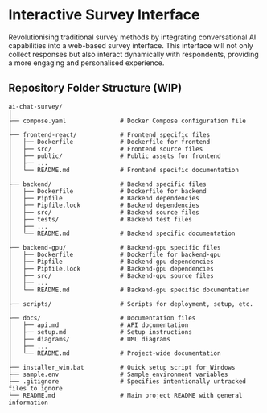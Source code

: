 # Interactive Survey Interface

Revolutionising traditional survey methods by integrating conversational AI capabilities into a web-based survey interface. This interface will not only collect responses but also interact dynamically with respondents, providing a more engaging and personalised experience.

## Repository Folder Structure (WIP)

```shell
ai-chat-survey/
│
├── compose.yaml               # Docker Compose configuration file
│
├── frontend-react/            # Frontend specific files
│   ├── Dockerfile             # Dockerfile for frontend
│   ├── src/                   # Frontend source files
│   ├── public/                # Public assets for frontend
│   ├── ...
│   └── README.md              # Frontend specific documentation
│
├── backend/                   # Backend specific files
│   ├── Dockerfile             # Dockerfile for backend
│   ├── Pipfile                # Backend dependencies
│   ├── Pipfile.lock           # Backend dependencies
│   ├── src/                   # Backend source files
│   ├── tests/                 # Backend test files
│   ├── ...
│   └── README.md              # Backend specific documentation
│
├── backend-gpu/               # Backend-gpu specific files
│   ├── Dockerfile             # Dockerfile for backend-gpu
│   ├── Pipfile                # Backend-gpu dependencies
│   ├── Pipfile.lock           # Backend-gpu dependencies
│   ├── src/                   # Backend-gpu source files
│   ├── ...
│   └── README.md              # Backend-gpu specific documentation
│
├── scripts/                   # Scripts for deployment, setup, etc.
│
├── docs/                      # Documentation files
│   ├── api.md                 # API documentation
│   ├── setup.md               # Setup instructions
│   ├── diagrams/              # UML diagrams
│   ├── ...
│   └── README.md              # Project-wide documentation
│
├── installer_win.bat          # Quick setup script for Windows
├── sample.env                 # Sample environment variables
├── .gitignore                 # Specifies intentionally untracked files to ignore
└── README.md                  # Main project README with general information
```
